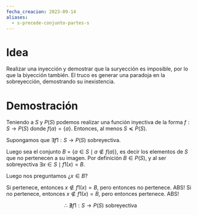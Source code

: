 ```yaml
---
fecha_creacion: 2023-09-14
aliases:
  - s-precede-conjunto-partes-s
---
```


# Idea
Realizar una inyección y demostrar que la suryección es imposible, por lo que la biyección también. El truco es generar una paradoja en la sobreyección, demostrando su inexistencia.

# Demostración

Teniendo a $S$ y $P(S)$ podemos realizar una función inyectiva de la forma $f: S \to P(S)$ donde $f(a) = \{a\}$. Entonces, al menos $S \preceq P(S)$.

Supongamos que $\exists f1: S \to P(S)$ sobreyectiva.

Luego sea el conjunto $B$ = $\{a \in S \mid a \notin f(a)\}$, es decir los elementos de $S$ que no pertenecen a su imagen. Por definición $B \in P(S)$, y al ser sobreyectiva $\exists x \in S \mid f1(x) = B$.

Luego nos preguntamos ¿$x \in B$?

Si pertenece, entonces $x \notin f1(x) = B$, pero entonces no pertenece. ABS!
Si no pertenece, entonces $x \notin f1(x) = B$, pero entonces pertenece. ABS!

$$ \therefore \ \nexists f1 : S \to P(S) \text{ sobreyectiva}$$